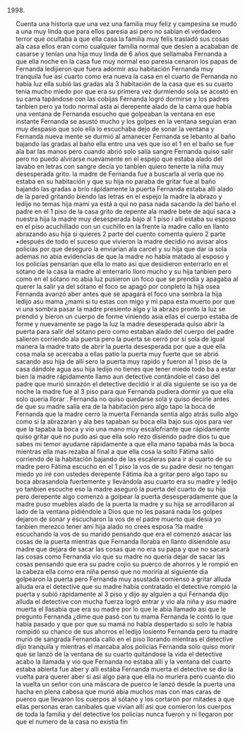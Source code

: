 1998.

Cuenta una historia que una vez una familia muy feliz y campesina se mudó a una muy linda que para ellos paresia asi  pero no sabían el verdadero terror que  ocultaba a que ella casa la familia muy felis trasladó sus cosas ala casa ellos eran como cualquier familia normal  que desien a acababan de casarse y tenían una hija muy linda de 6 años que sellamaba Fernanda a que ella noche en la casa fue muy  normal eso paresia cenaron  los papas de Fernanda ledijieron que fuera adormir asu habitación Fernanda muy tranquila fue así cuarto como era nueva la casa en el cuarto de Fernanda no había luz ella subió las gradas ala 3 habitación  de la casa que es su cuarto tenia mucho miedo por que era su primera vez durmiendo sola se acostó  en su cama tapándose con las cobijas Fernanda logró dormirse y los padres tanbien pero ya todo normal asta ai  derepente alado de la cama que había una ventana de Fernanda escucho que golpeaban la ventana en ese instante Fernanda se asustó mucho y los golpes en la ventana seguían eran muy despasio que solo ella lo escuchaba dejo de sonar  la ventana y Fernanda nueva mente se durmió al amanecer Fernanda se lebanto al baño bajando las gradas al baño ella entro una ves que iso el 1 en el baño se fue ala bar las manos pero cuando abrió solo salía sangre Fernanda quiso salir pero no puedo alvirarse nuevamente en el espejo que estaba alado del lavabo  en letras con sangre  decía yo tanbien quiero tenerte la niña muy desesperada grito. la madre de Fernanda fue a buscarla   al verla que no estaba en su habitación  y que su hija no paraba de gritar fue al baño bajando las gradas a brío rápidamente la puerta Fernanda estaba allí alado de la pared gritando biendo las letras en el espejo la madre la abrazo y ledijo no temas  hija mami ya está a qui no pasa nada sacando la del baño el padre en el 1 piso de la casa grito de repente ala madre    bete de aquí saca a nuestra hija la madre muy desesperada bajo al 1 piso i allí estaba su esposo en el piso acuchillado con un cuchillo en la frente la madre callo en llanto abrazando asu hija si quieres 2 parte del cuento comenta quiero 2 parte •después de todo el suceso que vivieron  la madre decidió no avisar alos policías por que deseguro la enviarían ala carcel y su hija que dar ia sola ademas no abia evidencias de que la madre no había matado al esposo y los policías pensarían que ella lo mato asi que  desidieron  enterrarlo en el sótano de la casa la madre al enterrarlo lloro mucho y su hija tanbien pero como en el sótano no abia luz pusieron   un foco que  se prendía y apagaba al querer la salir ya del sótano el foco se apagó por conpleto  la hija osea Fernanda avanzó aber antes que se apagará el foco una sombra la  hija ledijo asu mama ¿mami si tu estas con migo y mi papa esta muerto por que vi una sombra pasar la madre presiento algo y la abrazo pronto la luz se prendió y bieron un cuerpo de forme viniendo asia ellas  el cuerpo estaba de  forme y nuevamente se pago la luz la madre desesperada  quiso abrir la puerta para salir del sótano pero como estaban alado del cuerpo del padre salieron corriendo ala puerta pero la puerta se cerró por sí sola de igual manera la madre trato  de abrir la puerta desesperada por que a que ella cosa mala se acercaba a ellas patio la puerta muy fuerte que se abrió sacando asu hija de allí sero la  puerta muy rapido y   fueron al 1 piso de la casa dándole agua asu hija ledijo no tienes que tener miedo todo ba a estar bien la madre  rápidamente llamo aun detective contándole el caso del padre que murió sinrazón el detective  decidió ir al día siguiente se iso ya de noche la madre fue al 3 piso para que Fernanda pudiera dormir ya que ella solo queria llorar . Fernanda no quiso quedarse sola y quiso decirle antes de que su madre salía era de la habitación pero algo tapo la boca de Fernanda que la madre cerro la muerta  Fernanda sentia algo atrás sullo algo como si la abrazaran y ala bes tapaban su boca ella bajo sus ojos para ver que la tapaba la boca  y vio una mano muy escalofriante que rápidamente quiso gritar qué no pudo asi que ella solo rezo disiendo padre dios tu que sabes mi temor ayudame rápidamente a que ella mano tapaba más la boca mientras ella mas rezaba al final a que ella cosa la soltó    Fátima salió corriendo de la habitación bajando de las escaleras para ir al cuarto de su madre pero Fátima escucho en el 1 piso la vos de su padre desir no tengan miedo yo iré con ustedes derepente Fátima iba a gritar pero algo tapo su boca abrasandola fuertemente y llevándola asu cuarto era su madre y ledijo yo tanbien escuche eso la madre aseguró la puerta del cuarto de su hija pero derepente algo comenzó a golpear la puerta desesperadamente que la madre puso muebles alado de la puerta la madre y su hija se  arrodillaron al lado de la ventana pidiéndole a Dios que no les pasará nada los golpes dejaron de sonar y escucharon la vos de el padre muerto  que desia yo tanbien merezco tener ami hija alado no crees esposa  ?la madre escuchando la vos de su marido pensando que era el comenzó asacar las cosas de la puerta mientras que Fernanda lloraba en llanto disiendole asu madre que dejara de sacar las cosas que no era su papa y que no sacará las cosas como Fernanda vio que su madre no quería dejar de sacar las cosas pensando que era su padre cojio su puerco de ahorros y le rompió en la cabeza ella como era niña pensó que no moriría al siguiente dia golpearon la puerta pero Fernanda muy asustada comienso a gritar alluda alluda era el detective que su madre había contratado el detective rompió la puerta y subió rápidamente al 3 piso y dijo ay alguien a qui Fernanda dijo alluda el detective con mucha fuerza logró entrar y vio ala niña y asu madre muerta el llasabia que era su madre por lo que le abia llamado  asi que le pregunto Fernanda ¿dime que pasó con tu mama Fernanda le contó lo que había pasado  y que por que su mamá  no había despertado si solo le había rompidó su chanco de sus ahorros   el ledijo  losiento Fernanda pero tu madre murió de sangrada Fernanda callo en el piso llorando mientras el detective dijo tranquila y mientras el marcaba alos policías  Fernanda solo quiso morir que se lanzó de la ventana de su cuarto quitándose la vida el detective acabo la llamada y vio que Fernanda no estaba allí y la ventana del cuarto estaba abierta fue aber y allí estába  Fernanda muerta el detective se dio la vuelta para querer aber si así algo para que ella no muriera pero cuanto dio la vuelta un señor con una máscara de puerco le lanzó desde la puerta una hacha  en plena cabesa que murió abia muchos mas con mas caras de puerco que llevaron los cuerpos al sótano y los cortaron por mitades a que ellas personas eran caníbales que vivían allí asi que comieron los cuerpos de toda la familia y del detective los policías  nunca fueron y ni llegaron por que el numero de la casa no existía fin
